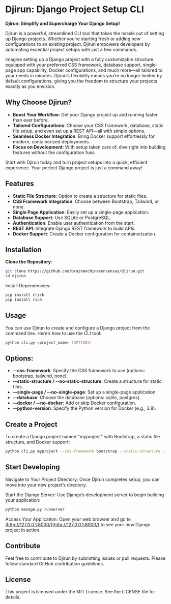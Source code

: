 # Djirun: Django Project Setup CLI


**Djirun: Simplify and Supercharge Your Django Setup!**

Djirun is a powerful, streamlined CLI tool that takes the hassle out of setting up Django projects. Whether you’re starting fresh or adding new configurations to an existing project, Djirun empowers developers by automating essential project setups with just a few commands.

Imagine setting up a Django project with a fully customizable structure, equipped with your preferred CSS framework, database support, single-page app capability, Docker configurations, and much more—all tailored to your needs in minutes. Djirun’s flexibility means you’re no longer limited by default configurations, giving you the freedom to structure your projects exactly as you envision.

## Why Choose Djirun?

- **Boost Your Workflow**: Get your Django project up and running faster than ever before.
- **Tailored Configurations**: Choose your CSS framework, database, static file setup, and even set up a REST API—all with simple options.
- **Seamless Docker Integration**: Bring Docker support effortlessly for modern, containerized deployments.
- **Focus on Development**: With setup taken care of, dive right into building features without the configuration fuss.

Start with Djirun today and turn project setups into a quick, efficient experience. Your perfect Django project is just a command away!

## Features

- **Static File Structure**: Option to create a structure for static files.
- **CSS Framework Integration**: Choose between Bootstrap, Tailwind, or none.
- **Single Page Application**: Easily set up a single-page application.
- **Database Support**: Use SQLite or PostgreSQL.
- **Authentication**: Enable user authentication from the start.
- **REST API**: Integrate Django REST framework to build APIs.
- **Docker Support**: Create a Docker configuration for containerization.

## Installation

**Clone the Repository**:

   ```bash
   git clone https://github.com/brainmachineconsensus/djirun.git
   cd djirun
   ```

   Install Dependencies:

   ```bash
   pip install click
   pip install rich
   ```

## Usage

You can use Djirun to create and configure a Django project from the command line. Here’s how to use the CLI tool:

   ```bash
   python cli.py <project_name> [OPTIONS]
   ```
## Options:

- **--css-framework**: Specify the CSS framework to use (options: bootstrap, tailwind, none).
- **--static-structure / --no-static-structure**: Create a structure for static files.
- **--single-page / --no-single-page**: Set up a single-page application.
- **--database**: Choose the database (options: sqlite, postgres).
- **--docker / --no-docker**: Add or skip Docker configuration.
- **--python-version**: Specify the Python version for Docker (e.g., 3.8).

## Create a Project

To create a Django project named "myproject" with Bootstrap, a static file structure, and Docker support:

   ```bash
   python cli.py myproject --css-framework bootstrap --static-structure --docker
   ```

## Start Developing

Navigate to Your Project Directory: Once Djirun completes setup, you can move into your new project’s directory.

Start the Django Server: Use Django’s development server to begin building your application:

   ```bash
   python manage.py runserver
   ```

Access Your Application: Open your web browser and go to [http://127.0.0.1:8000/](http://127.0.0.1:8000/) to see your new Django project in action.

## Contribute

Feel free to contribute to Djirun by submitting issues or pull requests. Please follow standard GitHub contribution guidelines.

## License

This project is licensed under the MIT License. See the LICENSE file for details.